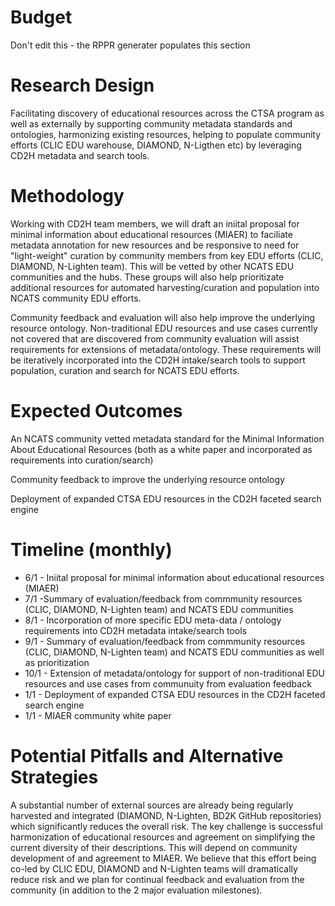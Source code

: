 # Budget
Don't edit this - the RPPR generater populates this section

# Research Design
Facilitating discovery of educational resources across the CTSA program as well as externally by supporting community metadata standards and ontologies, harmonizing existing resources, helping to populate community efforts (CLIC EDU warehouse, DIAMOND, N-Ligthen etc) by leveraging CD2H metadata and search tools. 

# Methodology
Working with CD2H team members, we will draft an iniital proposal for minimal information about educational resources (MIAER) to faciliate metadata annotation for new resources and be responsive to need for "light-weight" curation by community members from key EDU efforts (CLIC, DIAMOND, N-Lighten team). This will be vetted by other NCATS EDU communities and the hubs. These groups will also help prioritizate additional resources for automated harvesting/curation and population into NCATS community EDU efforts. 

Community feedback and evaluation will also help improve the underlying resource ontology. Non-traditional EDU resources and use cases currently not covered that are discovered from community evaluation will assist requirements for extensions of metadata/ontology. These requirements will be iteratively incorporated into the CD2H intake/search tools to support population, curation and search for NCATS EDU efforts. 


# Expected Outcomes

An NCATS community vetted metadata standard for the Minimal Information About Educational Resources (both as a white paper and incorporated as requirements into curation/search)

Community feedback to improve the underlying resource ontology

Deployment of expanded CTSA EDU resources in the CD2H faceted search engine


# Timeline (monthly)

* 6/1 - Iniital proposal for minimal information about educational resources (MIAER) 
* 7/1 -Summary of evaluation/feedback from commmunity resources (CLIC, DIAMOND, N-Lighten team) and NCATS EDU communities   
* 8/1 - Incorporation of more specific EDU meta-data / ontology requirements into CD2H metadata intake/search tools 
* 9/1 - Summary of evaluation/feedback from commmunity resources (CLIC, DIAMOND, N-Lighten team) and NCATS EDU communities as well as prioritization 
* 10/1 - Extension of metadata/ontology for support of non-traditional EDU resources and use cases from communuity from evaluation feedback
* 1/1 - Deployment of expanded CTSA EDU resources in the CD2H faceted search engine
* 1/1 - MIAER community white paper

# Potential Pitfalls and Alternative Strategies
A substantial number of external sources are already being regularly harvested and integrated (DIAMOND, N-Lighten, BD2K GitHub repositories) which significantly reduces the overall risk. The key challenge is successful harmonization of educational resources and agreement on simplifying the current diversity of their descriptions. This will depend on community development of and agreement to MIAER. We believe that this effort being co-led by CLIC EDU, DIAMOND and N-Lighten teams will dramatically reduce risk and we plan for continual feedback and evaluation from the community (in addition to the 2 major evaluation milestones). 
